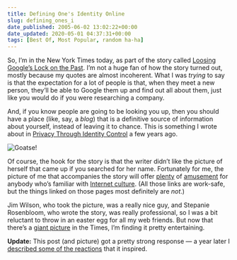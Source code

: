 ```yaml
---
title: Defining One's Identity Online
slug: defining_ones_i
date_published: 2005-06-02 13:02:22+00:00
date_updated: 2020-05-01 04:37:31+00:00
tags: [Best Of, Most Popular, random ha-ha]
---
```

So, I’m in the New York Times today, as part of the story called [Loosing Google’s Lock on the Past](http://www.nytimes.com/2005/06/02/fashion/thursdaystyles/02GOOGLE.html). I’m not a huge fan of how the story turned out, mostly because my quotes are almost incoherent. What I was *trying* to say is that the expectation for a lot of people is that, when they meet a new person, they’ll be able to Google them up and find out all about them, just like you would do if you were researching a company.

And, if you know people are going to be looking you up, then you should have a place (like, say, a *blog*) that is a definitive source of information about yourself, instead of leaving it to chance. This is something I wrote about in [Privacy Through Identity Control](https://www.anildash.com/2002/12/17/privacy_through/) a few years ago.

![Goatse!](https://cdn.glitch.com/f0e649a1-3610-45f3-885a-217df0379e77%2F324C6318-2045-4CCA-A751-719F05EFEA31.jpeg?v=1588293381459)

Of course, the hook for the story is that the writer didn’t like the picture of herself that came up if you searched for her name. Fortunately for me, the picture of me that accompanies the story will offer [plenty](http://www.threadless.com/product/235/Goatse?streetteam=anildash) of [amusement](http://en.wikipedia.org/wiki/Goatse.cx) for anybody who’s familiar with [Internet culture](http://sam.zoy.org/fun/goatse/). (All those links are work-safe, but the things linked on those pages most definitely are *not*.)

Jim Wilson, who took the picture, was a really nice guy, and Stepanie Rosenbloom, who wrote the story, was really professional, so I was a bit reluctant to throw in an easter egg for all my web friends. But now that there’s a [giant picture](http://www.flickr.com/photos/dj/17057787/) in the Times, I’m finding it pretty entertaining.

**Update:** This post (and picture) got a pretty strong response — a year later I [described some of the reactions](/2006/07/18/the_goatse_tshi/) that it inspired.
